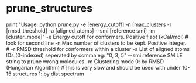 # prune_structures

print "Usage: python prune.py -e [energy_cutoff] -n [max_clusters -r [rmsd_threshold] -a [aligned_atoms] --smi [reference smi] -m [cluster_mode]"
          -e   Energy cutoff for conformers. Positive flaot (kCal/mol)   # look for second line 
          -n   Max number of clusters to be kept. Positive integer.      #
          -r   RMSD threshold for conformers within a cluster
          -a   List of aligned atoms IDs (0-indexed) seperated by comma
               eg: "0, 3, 5"
          --smi reference SMILE string to prune wrong molecules
          -m   Clustering mode
               0: by RMSD (Hungarian Algorithm) #This is very slow and should be used with under 10-15 structures
               1: by dist spectrum

